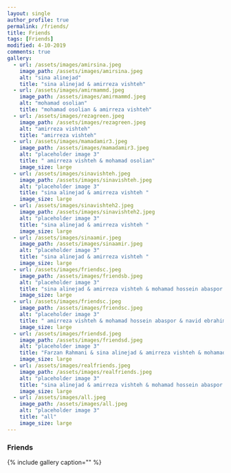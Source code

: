 ```yaml
---
layout: single
author_profile: true
permalink: /friends/
title: Friends
tags: [Friends]
modified: 4-10-2019
comments: true
gallery:
  - url: /assets/images/amirsina.jpeg
    image_path: /assets/images/amirsina.jpeg
    alt: "sina alinejad"
    title: "sina alinejad & amirreza vishteh"
  - url: /assets/images/amirmammd.jpeg
    image_path: /assets/images/amirmammd.jpeg
    alt: "mohamad osolian"
    title: "mohamad osolian & amirreza vishteh"
  - url: /assets/images/rezagreen.jpeg 
    image_path: /assets/images/rezagreen.jpeg 
    alt: "amirreza vishteh"
    title: "amirreza vishteh"    
  - url: /assets/images/mamadamir3.jpeg
    image_path: /assets/images/mamadamir3.jpeg
    alt: "placeholder image 3"
    title: " amirreza vishteh & mohamad osolian"
    image_size: large
  - url: /assets/images/sinavishteh.jpeg
    image_path: /assets/images/sinavishteh.jpeg
    alt: "placeholder image 3"
    title: "sina alinejad & amirreza vishteh "
    image_size: large
  - url: /assets/images/sinavishteh2.jpeg
    image_path: /assets/images/sinavishteh2.jpeg
    alt: "placeholder image 3"
    title: "sina alinejad & amirreza vishteh "
    image_size: large
  - url: /assets/images/sinaamir.jpeg
    image_path: /assets/images/sinaamir.jpeg
    alt: "placeholder image 3"
    title: "sina alinejad & amirreza vishteh "
    image_size: large
  - url: /assets/images/friendsc.jpeg
    image_path: /assets/images/friendsb.jpeg
    alt: "placeholder image 3"
    title: "sina alinejad & amirreza vishteh & mohamad hossein abaspor & navid ebrahimi & mohamad osolian"
    image_size: large
  - url: /assets/images/friendsc.jpeg
    image_path: /assets/images/friendsc.jpeg
    alt: "placeholder image 3"
    title: " amirreza vishteh & mohamad hossein abaspor & navid ebrahimi & vahid"
    image_size: large
  - url: /assets/images/friendsd.jpeg
    image_path: /assets/images/friendsd.jpeg
    alt: "placeholder image 3"
    title: "Farzan Rahmani & sina alinejad & amirreza vishteh & mohamad hossein abaspor & navid ebrahimi & vahid"
    image_size: large
  - url: /assets/images/realfriends.jpeg
    image_path: /assets/images/realfriends.jpeg
    alt: "placeholder image 3"
    title: "sina alinejad & amirreza vishteh & mohamad hossein abaspor & navid ebrahimi & vahid"
    image_size: large
  - url: /assets/images/all.jpeg
    image_path: /assets/images/all.jpeg
    alt: "placeholder image 3"
    title: "all"
    image_size: large
---
```


### Friends


{% include gallery caption="" %}